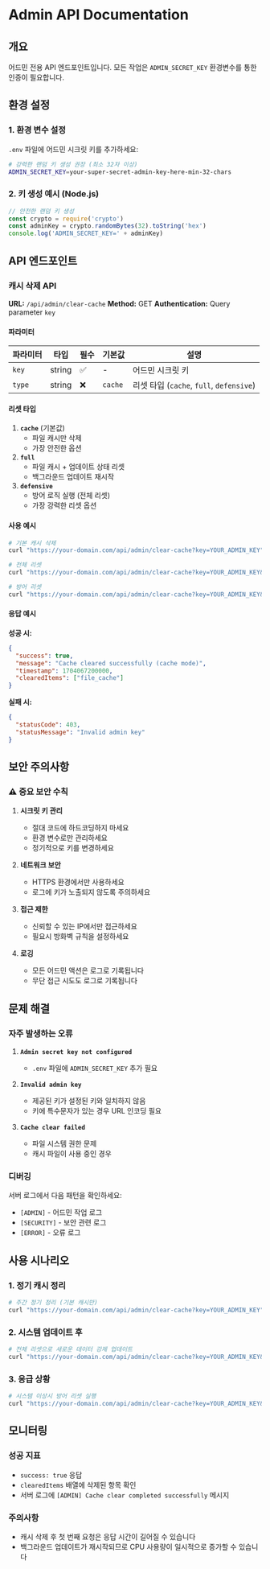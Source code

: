 # Admin API Documentation

## 개요

어드민 전용 API 엔드포인트입니다. 모든 작업은 `ADMIN_SECRET_KEY` 환경변수를 통한 인증이 필요합니다.

## 환경 설정

### 1. 환경 변수 설정

`.env` 파일에 어드민 시크릿 키를 추가하세요:

```bash
# 강력한 랜덤 키 생성 권장 (최소 32자 이상)
ADMIN_SECRET_KEY=your-super-secret-admin-key-here-min-32-chars
```

### 2. 키 생성 예시 (Node.js)

```javascript
// 안전한 랜덤 키 생성
const crypto = require('crypto')
const adminKey = crypto.randomBytes(32).toString('hex')
console.log('ADMIN_SECRET_KEY=' + adminKey)
```

## API 엔드포인트

### 캐시 삭제 API

**URL:** `/api/admin/clear-cache`
**Method:** GET
**Authentication:** Query parameter `key`

#### 파라미터

| 파라미터 | 타입   | 필수 | 기본값  | 설명                                     |
| -------- | ------ | ---- | ------- | ---------------------------------------- |
| `key`    | string | ✅   | -       | 어드민 시크릿 키                         |
| `type`   | string | ❌   | `cache` | 리셋 타입 (`cache`, `full`, `defensive`) |

#### 리셋 타입

1. **`cache`** (기본값)
   - 파일 캐시만 삭제
   - 가장 안전한 옵션
2. **`full`**
   - 파일 캐시 + 업데이트 상태 리셋
   - 백그라운드 업데이트 재시작
3. **`defensive`**
   - 방어 로직 실행 (전체 리셋)
   - 가장 강력한 리셋 옵션

#### 사용 예시

```bash
# 기본 캐시 삭제
curl "https://your-domain.com/api/admin/clear-cache?key=YOUR_ADMIN_KEY"

# 전체 리셋
curl "https://your-domain.com/api/admin/clear-cache?key=YOUR_ADMIN_KEY&type=full"

# 방어 리셋
curl "https://your-domain.com/api/admin/clear-cache?key=YOUR_ADMIN_KEY&type=defensive"
```

#### 응답 예시

**성공 시:**

```json
{
  "success": true,
  "message": "Cache cleared successfully (cache mode)",
  "timestamp": 1704067200000,
  "clearedItems": ["file_cache"]
}
```

**실패 시:**

```json
{
  "statusCode": 403,
  "statusMessage": "Invalid admin key"
}
```

## 보안 주의사항

### ⚠️ 중요 보안 수칙

1. **시크릿 키 관리**

   - 절대 코드에 하드코딩하지 마세요
   - 환경 변수로만 관리하세요
   - 정기적으로 키를 변경하세요

2. **네트워크 보안**

   - HTTPS 환경에서만 사용하세요
   - 로그에 키가 노출되지 않도록 주의하세요

3. **접근 제한**

   - 신뢰할 수 있는 IP에서만 접근하세요
   - 필요시 방화벽 규칙을 설정하세요

4. **로깅**
   - 모든 어드민 액션은 로그로 기록됩니다
   - 무단 접근 시도도 로그로 기록됩니다

## 문제 해결

### 자주 발생하는 오류

1. **`Admin secret key not configured`**

   - `.env` 파일에 `ADMIN_SECRET_KEY` 추가 필요

2. **`Invalid admin key`**

   - 제공된 키가 설정된 키와 일치하지 않음
   - 키에 특수문자가 있는 경우 URL 인코딩 필요

3. **`Cache clear failed`**
   - 파일 시스템 권한 문제
   - 캐시 파일이 사용 중인 경우

### 디버깅

서버 로그에서 다음 패턴을 확인하세요:

- `[ADMIN]` - 어드민 작업 로그
- `[SECURITY]` - 보안 관련 로그
- `[ERROR]` - 오류 로그

## 사용 시나리오

### 1. 정기 캐시 정리

```bash
# 주간 정기 정리 (기본 캐시만)
curl "https://your-domain.com/api/admin/clear-cache?key=YOUR_ADMIN_KEY"
```

### 2. 시스템 업데이트 후

```bash
# 전체 리셋으로 새로운 데이터 강제 업데이트
curl "https://your-domain.com/api/admin/clear-cache?key=YOUR_ADMIN_KEY&type=full"
```

### 3. 응급 상황

```bash
# 시스템 이상시 방어 리셋 실행
curl "https://your-domain.com/api/admin/clear-cache?key=YOUR_ADMIN_KEY&type=defensive"
```

## 모니터링

### 성공 지표

- `success: true` 응답
- `clearedItems` 배열에 삭제된 항목 확인
- 서버 로그에 `[ADMIN] Cache clear completed successfully` 메시지

### 주의사항

- 캐시 삭제 후 첫 번째 요청은 응답 시간이 길어질 수 있습니다
- 백그라운드 업데이트가 재시작되므로 CPU 사용량이 일시적으로 증가할 수 있습니다
